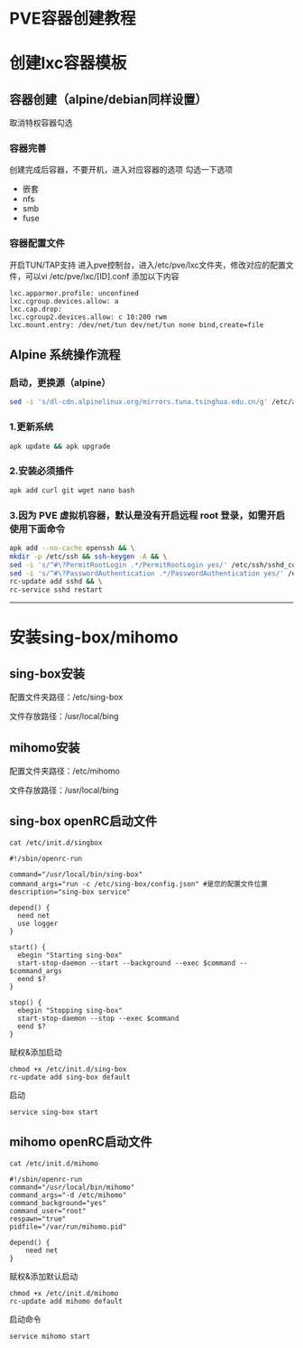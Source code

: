 # PVE容器创建教程
# 创建lxc容器模板
## 容器创建（alpine/debian同样设置）
取消特权容器勾选
### 容器完善
创建完成后容器，不要开机，进入对应容器的选项
勾选一下选项
- 嵌套
- nfs
- smb
- fuse
### 容器配置文件
开启TUN/TAP支持
进入pve控制台，进入/etc/pve/lxc文件夹，修改对应的配置文件，可以vi /etc/pve/lxc/[ID].conf
添加以下内容
```
lxc.apparmor.profile: unconfined
lxc.cgroup.devices.allow: a
lxc.cap.drop: 
lxc.cgroup2.devices.allow: c 10:200 rwm
lxc.mount.entry: /dev/net/tun dev/net/tun none bind,create=file
```

## Alpine 系统操作流程
### 启动，更换源（alpine）
```bash
sed -i 's/dl-cdn.alpinelinux.org/mirrors.tuna.tsinghua.edu.cn/g' /etc/apk/repositories
```
### 1.更新系统

```bash
apk update && apk upgrade
```

### 2.安装必须插件

```bash
apk add curl git wget nano bash
```

### 3.因为 PVE 虚拟机容器，默认是没有开启远程 root 登录，如需开启使用下面命令

```bash
apk add --no-cache openssh && \
mkdir -p /etc/ssh && ssh-keygen -A && \
sed -i 's/^#\?PermitRootLogin .*/PermitRootLogin yes/' /etc/ssh/sshd_config && \
sed -i 's/^#\?PasswordAuthentication .*/PasswordAuthentication yes/' /etc/ssh/sshd_config && \
rc-update add sshd && \
rc-service sshd restart
```

---
# 安装sing-box/mihomo
## sing-box安装
配置文件夹路径：/etc/sing-box

文件存放路径：/usr/local/bing

## mihomo安装
配置文件夹路径：/etc/mihomo

文件存放路径：/usr/local/bing

## sing-box openRC启动文件
```
cat /etc/init.d/singbox
```
```
#!/sbin/openrc-run

command="/usr/local/bin/sing-box"
command_args="run -c /etc/sing-box/config.json" #是您的配置文件位置
description="sing-box service"

depend() {
  need net
  use logger
}

start() {
  ebegin "Starting sing-box"
  start-stop-daemon --start --background --exec $command -- $command_args
  eend $?
}

stop() {
  ebegin "Stopping sing-box"
  start-stop-daemon --stop --exec $command
  eend $?
}
```

赋权&添加启动
```
chmod +x /etc/init.d/sing-box
rc-update add sing-box default
```
启动
```
service sing-box start
```
## mihomo openRC启动文件
```
cat /etc/init.d/mihomo
```
```
#!/sbin/openrc-run
command="/usr/local/bin/mihomo"
command_args="-d /etc/mihomo"
command_background="yes"
command_user="root"
respawn="true"
pidfile="/var/run/mihomo.pid"

depend() {
    need net
}
```
赋权&添加默认启动
```
chmod +x /etc/init.d/mihomo
rc-update add mihomo default
```
启动命令
```
service mihomo start
```
